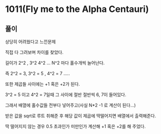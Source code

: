 
# 1011(Fly me to the Alpha Centauri)

## 풀이
상당히 어려웠다고 느낀문제

직접 다 그려보며 차이를 찾았다. 

길이가 2^2 , 3^2 4^2 ... N^2 마다 홀수개씩 늘어난다.

즉 2^2 = 3, 3^2 = 5 , 4^2 = 7 .....

또한 제곱들 사이에는 +1 혹은 +2가 된다.

3^2 = 5 이고 4^2 = 7일때 그 사이에 절반 절반씩 6, 7이 들어있다. 

그래서 배열에 홀수값들 전부다 넣어주고(사실 N*2 -1 로 계산이 된다...)

받은 값을 sqrt로 루트 취해준 후 해당 값이 제곱에 딱떨어지면 배열에서 출력해준다.

딱 떨어지지 않는 경우 0.5 초과인가 미만인가 계산해 +1 혹은 +2를 해 주었다.
